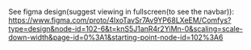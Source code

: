 See figma design(suggest viewing in fullscreen(to see the navbar)): https://www.figma.com/proto/4lxoTavSr7Av9YP68LXeEM/Comfys?type=design&node-id=102-6&t=knS5J1anR4r2YiMn-0&scaling=scale-down-width&page-id=0%3A1&starting-point-node-id=102%3A6

